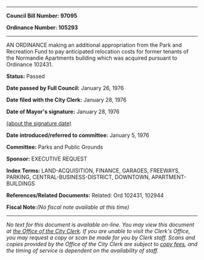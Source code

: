 

********

**Council Bill Number: 97095**
   
**Ordinance Number: 105293**
********

 AN ORDINANCE making an additional appropriation from the Park and Recreation Fund to pay anticipated relocation costs for former tenants of the Normandie Apartments building which was acquired pursuant to Ordinance 102431.

**Status:** Passed
   
**Date passed by Full Council:** January 26, 1976
   
**Date filed with the City Clerk:** January 28, 1976
   
**Date of Mayor's signature:** January 28, 1976
   
[(about the signature date)](/~public/approvaldate.htm)
   
   
   
**Date introduced/referred to committee:** January 5, 1976
   
**Committee:** Parks and Public Grounds
   
**Sponsor:** EXECUTIVE REQUEST
   
   
**Index Terms:** LAND-ACQUISITION, FINANCE, GARAGES, FREEWAYS, PARKING, CENTRAL-BUSINESS-DISTRICT, DOWNTOWN, APARTMENT-BUILDINGS

**References/Related Documents:** Related: Ord 102431, 102944

**Fiscal Note:**_(No fiscal note available at this time)_
********

_No text for this document is available on-line. You may view this document at [the Office of the City Clerk](http://www.seattle.gov/leg/clerk/contactUs.htm). If you are unable to visit the Clerk's Office, you may request a copy or scan be made for you by Clerk staff. Scans and copies provided by the Office of the City Clerk are subject to [copy fees](http://clerk.seattle.gov/~public/clerkfees.htm), and the timing of service is dependent on the availability of staff._

